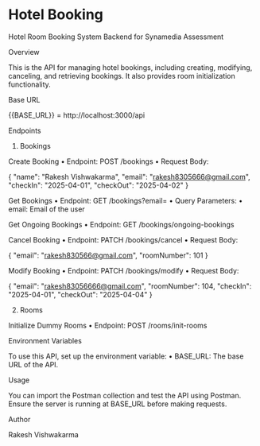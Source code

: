 # Hotel Booking

Hotel Room Booking System Backend for Synamedia Assessment

Overview

This is the API for managing hotel bookings, including creating, modifying, canceling, and retrieving bookings. It also provides room initialization functionality.

Base URL

{{BASE_URL}} = http://localhost:3000/api

Endpoints

1. Bookings

Create Booking
• Endpoint: POST /bookings
• Request Body:

{
"name": "Rakesh Vishwakarma",
"email": "rakesh8305666@gmail.com",
"checkIn": "2025-04-01",
"checkOut": "2025-04-02"
}

Get Bookings
• Endpoint: GET /bookings?email=<email>
• Query Parameters:
• email: Email of the user

Get Ongoing Bookings
• Endpoint: GET /bookings/ongoing-bookings

Cancel Booking
• Endpoint: PATCH /bookings/cancel
• Request Body:

{
"email": "rakesh830566@gmail.com",
"roomNumber": 101
}

Modify Booking
• Endpoint: PATCH /bookings/modify
• Request Body:

{
"email": "rakesh83056666@gmail.com",
"roomNumber": 104,
"checkIn": "2025-04-01",
"checkOut": "2025-04-04"
}

2. Rooms

Initialize Dummy Rooms
• Endpoint: POST /rooms/init-rooms

Environment Variables

To use this API, set up the environment variable:
• BASE_URL: The base URL of the API.

Usage

You can import the Postman collection and test the API using Postman. Ensure the server is running at BASE_URL before making requests.

Author

Rakesh Vishwakarma
